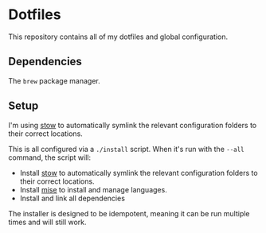# Dotfiles

This repository contains all of my dotfiles and global configuration.

## Dependencies

The `brew` package manager.

## Setup

I'm using <a href="https://www.gnu.org/software/stow/">stow</a> to automatically symlink the relevant configuration folders to their correct locations.

This is all configured via a `./install` script. When it's run with the `--all` command, the script will:

- Install <a href="https://www.gnu.org/software/stow/">stow</a> to automatically symlink the relevant configuration folders to their correct locations.
- Install <a href="https://github.com/jdx/mise">mise</a> to install and manage languages.
- Install and link all dependencies

The installer is designed to be idempotent, meaning it can be run multiple times and will still work.
